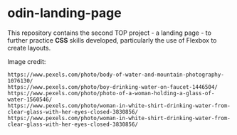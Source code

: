 # odin-landing-page

This repository contains the second TOP project - a landing page - to further practice **CSS** skills developed, particularly the use of Flexbox to create layouts.

Image credit:
```
https://www.pexels.com/photo/body-of-water-and-mountain-photography-1076130/
https://www.pexels.com/photo/boy-drinking-water-on-faucet-1446504/
https://www.pexels.com/photo/photo-of-a-woman-holding-a-glass-of-water-1560546/
https://www.pexels.com/photo/woman-in-white-shirt-drinking-water-from-clear-glass-with-her-eyes-closed-3830856/
https://www.pexels.com/photo/woman-in-white-shirt-drinking-water-from-clear-glass-with-her-eyes-closed-3830856/
```
